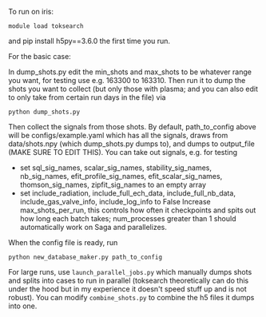 To run on iris:

`module load toksearch`

and pip install h5py==3.6.0 the first time you run.

For the basic case: 

In dump_shots.py edit the min_shots and max_shots to be whatever range you want, for testing use e.g. 163300 to 163310. Then run it to dump the shots you want to collect (but only those with plasma; and you can also edit to only take from certain run days in the file) via

`python dump_shots.py`

Then collect the signals from those shots. By default, path_to_config above will be configs/example.yaml which has all the signals, draws from data/shots.npy (which dump_shots.py dumps to), and dumps to output_file (MAKE SURE TO EDIT THIS). You can take out signals, e.g. for testing
- set sql_sig_names, scalar_sig_names, stability_sig_names, nb_sig_names, efit_profile_sig_names, efit_scalar_sig_names, thomson_sig_names, zipfit_sig_names to an empty array
- set include_radiation, include_full_ech_data, include_full_nb_data, include_gas_valve_info, include_log_info to False
Increase max_shots_per_run, this controls how often it checkpoints and spits out how long each batch takes; num_processes greater than 1 should automatically work on Saga and parallelizes.

When the config file is ready, run

`python new_database_maker.py path_to_config`

For large runs, use `launch_parallel_jobs.py` which manually dumps shots and splits into cases to run in parallel (toksearch theoretically can do this under the hood but in my experience it doesn't speed stuff up and is not robust). You can modify `combine_shots.py` to combine the h5 files it dumps into one. 
